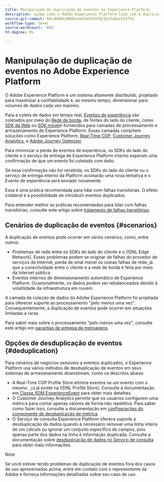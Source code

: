 ```yaml
---
title: Manipulação de duplicação de eventos no Experience Platform
description: Saiba como o Adobe Experience Platform lida com a duplicação de eventos
source-git-commit: 89cdb0832009bcee31b4339f021bc5a0ce254752
workflow-type: tm+mt
source-wordcount: '442'
ht-degree: 0%

---
```



# Manipulação de duplicação de eventos no Adobe Experience Platform

O Adobe Experience Platform é um sistema altamente distribuído, projetado para maximizar a confiabilidade e, ao mesmo tempo, dimensionar para volumes de dados cada vez maiores.

Para a coleta de dados em tempo real, [Eventos de experiência](../xdm/classes/experienceevent.md) são coletados por meio do [Rede de borda](../edge/home.md#edge-network), de fontes do lado do cliente, como [SDK da Web](../edge/home.md) ou [SDK móvel](https://developer.adobe.com/client-sdks/home/)e fornecidos para camadas de processamento e armazenamento de Experience Platform. Essas camadas compõem soluções como Experience Platform, [Real-Time CDP](../rtcdp/home.md), [Customer Journey Analytics](https://experienceleague.adobe.com/docs/analytics-platform/using/cja-overview/cja-overview.html?lang=pt-BR), e [Adobe Journey Optimizer](https://experienceleague.adobe.com/docs/journey-optimizer/using/ajo-home.html?lang=pt-BR).

Para minimizar a perda de eventos de experiência, os SDKs do lado do cliente e o serviço de entrega de Experience Platform interno esperam uma confirmação de que um evento foi coletado com êxito.

Se essa confirmação não for recebida, os SDKs do lado do cliente ou o serviço de entrega interno da Platform acionarão uma nova tentativa e o Evento de experiência será enviado novamente.

Essa é uma prática recomendada para lidar com falhas transitórias. O efeito colateral é a possibilidade de introduzir eventos duplicados.

Para entender melhor as práticas recomendadas para lidar com falhas transitórias, consulte este artigo sobre [tratamento de falhas transitórias](https://learn.microsoft.com/en-us/azure/architecture/best-practices/transient-faults).

## Cenários de duplicação de eventos {#scenarios}

A duplicação de eventos pode ocorrer em vários cenários, como, entre outros:

* Problemas de rede entre os SDKs do lado do cliente e o [!DNL Edge Network]. Esses problemas podem se originar de falhas do provedor de serviços de Internet, perda de sinal móvel ou outras falhas de rede, já que a conectividade entre o cliente e a rede de borda é feita por meio da Internet pública.
* Eventos internos de dimensionamento automático de Experience Platform. Ocasionalmente, os dados podem ser rebalanceados devido à volatilidade da infraestrutura em nuvem.

A camada de coleção de dados do Adobe Experience Platform foi projetada para oferecer suporte ao processamento &quot;pelo menos uma vez&quot;. Consequentemente, a duplicação de eventos pode ocorrer em situações limitadas e raras.

Para saber mais sobre o processamento &quot;pelo menos uma vez&quot;, consulte este artigo em [garantias de entrega de mensagens](https://docs.confluent.io/kafka/design/delivery-semantics.html).

## Opções de desduplicação de eventos {#deduplication}

Para cenários de negócios sensíveis a eventos duplicados, o Experience Platform usa vários métodos de desduplicação de eventos em seus sistemas de armazenamento downstream, como os descritos abaixo.

* A Real-Time CDP Profile Store elimina eventos se um evento com o mesmo `_id` já existe na [!DNL Profile Store]. Consulte a documentação em [Classe XDM ExperienceEvent](../xdm/classes/experienceevent.md) para obter mais detalhes.
* O Customer Journey Analytics permite que os usuários configurem uma métrica para contar apenas valores de forma não repetitiva. Para saber como fazer isso, consulte a documentação em [configurações do componente de desduplicação de métrica](https://experienceleague.adobe.com/docs/analytics-platform/using/cja-dataviews/component-settings/metric-deduplication.html?lang=pt-BR).
* O Serviço de consulta Experience Platform oferece suporte à desduplicação de dados quando é necessário remover uma linha inteira de um cálculo ou ignorar um conjunto específico de campos, pois apenas parte dos dados na linha é informação duplicada. Consulte a documentação sobre [desduplicação de dados no Serviço de consulta](../query-service/key-concepts/deduplication.md) para obter mais informações.

>[!NOTE]
>
>Se você estiver tendo problemas de duplicação de eventos fora dos casos de uso apresentados acima, entre em contato com o representante da Adobe e forneça informações detalhadas sobre seu caso de uso.